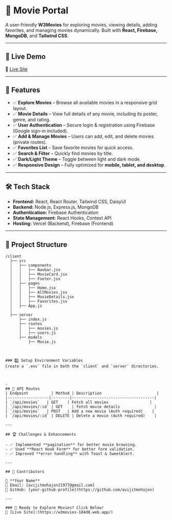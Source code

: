 # 🎥 Movie Portal

A user-friendly **W3Movies** for exploring movies, viewing details, adding favorites, and managing movies dynamically. Built with **React, Firebase, MongoDB**, and **Tailwind CSS**.

---

## 🚀 Live Demo
🔗 [Live Site](https://w3movies-184d8.web.app/)

---

## 📌 Features

- ✅ **Explore Movies** – Browse all available movies in a responsive grid layout.
- ✅ **Movie Details** – View full details of any movie, including its poster, genre, and rating.
- ✅ **User Authentication** – Secure login & registration using Firebase (Google sign-in included).
- ✅ **Add & Manage Movies** – Users can add, edit, and delete movies (private routes).
- ✅ **Favorites List** – Save favorite movies for quick access.
- ✅ **Search & Filter** – Quickly find movies by title.
- ✅ **Dark/Light Theme** – Toggle between light and dark mode.
- ✅ **Responsive Design** – Fully optimized for **mobile, tablet, and desktop**.

---

## 🛠 Tech Stack

- **Frontend:** React, React Router, Tailwind CSS, DaisyUI
- **Backend:** Node.js, Express.js, MongoDB
- **Authentication:** Firebase Authentication
- **State Management:** React Hooks, Context API
- **Hosting:** Vercel (Backend), Firebase (Frontend)

---

## 📂 Project Structure
```
/client
  ├── src
  │   ├── components
  │   │   ├── Navbar.jsx
  │   │   ├── MovieCard.jsx
  │   │   ├── Footer.jsx
  │   ├── pages
  │   │   ├── Home.jsx
  │   │   ├── AllMovies.jsx
  │   │   ├── MovieDetails.jsx
  │   │   ├── Favorites.jsx
  │   ├── App.js
  │
  ├── server
      ├── index.js
      ├── routes
      │   ├── movies.js
      │   ├── users.js
      ├── models
          ├── Movie.js



### 3️⃣ Setup Environment Variables
Create a `.env` file in both the `client` and `server` directories.



-
## 📄 API Routes
| Endpoint          | Method | Description                        |
|------------------|--------|------------------------------------|
| `/api/movies`   | GET    | Fetch all movies                  |
| `/api/movies/:id` | GET    | Fetch movie details               |
| `/api/movies`   | POST   | Add a new movie (Auth required)    |
| `/api/movies/:id` | DELETE | Delete a movie (Auth required)    |

---

## 🏆 Challenges & Enhancements

- ✅ Implemented **pagination** for better movie browsing.
- ✅ Used **React Hook Form** for better form validation.
- ✅ Improved **error handling** with Toast & SweetAlert.

---

## 📝 Contributors

👤 **Your Name**  
📧 Email: [avijitmohajon21977@gmail.com] 
🔗 GitHub: [your-github-profile](https://github.com/avijitmohajon)  

---

### 🚀 Ready to Explore Movies? Click Below!
🔗 [Live Site]:(https://w3movies-184d8.web.app/)

